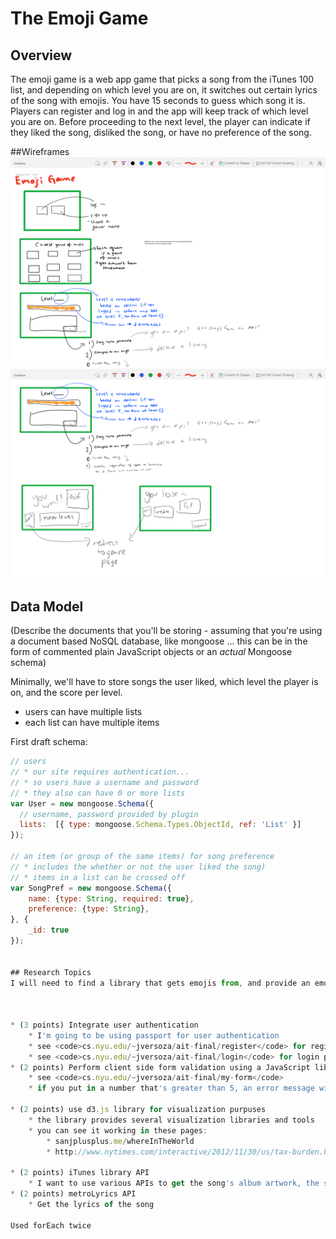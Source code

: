 
# The Emoji Game

## Overview

The emoji game is a web app game that picks a song from the iTunes 100 list, and depending on which level you are on, it switches out certain lyrics of the song with emojis. You have 15 seconds to guess which song it is. Players can register and log in and the app will keep track of which level you are on. Before proceeding to the next level, the player can indicate if they liked the song, disliked the song, or have no preference of the song.

##Wireframes
![alt text](documentation/emoji1.png)
![alt text](documentation/emoji2.png)


## Data Model

(Describe the documents that you'll be storing - assuming that you're using a document based NoSQL database, like mongoose ... this can be in the form of commented plain JavaScript objects or an _actual_ Mongoose schema)

Minimally, we'll have to store songs the user liked, which level the player is on, and the score per level.

* users can have multiple lists
* each list can have multiple items

First draft schema:

```javascript
// users
// * our site requires authentication...
// * so users have a username and password
// * they also can have 0 or more lists
var User = new mongoose.Schema({
  // username, password provided by plugin
  lists:  [{ type: mongoose.Schema.Types.ObjectId, ref: 'List' }]
});

// an item (or group of the same items) for song preference
// * includes the whether or not the user liked the song)
// * items in a list can be crossed off
var SongPref = new mongoose.Schema({
	name: {type: String, required: true},
	preference: {type: String},
}, {
	_id: true
});


## Research Topics
I will need to find a library that gets emojis from, and provide an emoji translation. AKA ":)" means not only smiley face, but smile, smiling, etc. Worst comes to worst, I will just hardcode an emoji JSON file to retrieve this data if I can't find one. --> the Slack API looks like a good one: https://api.slack.com/methods/emoji.list



* (3 points) Integrate user authentication
    * I'm going to be using passport for user authentication
    * see <code>cs.nyu.edu/~jversoza/ait-final/register</code> for register page
    * see <code>cs.nyu.edu/~jversoza/ait-final/login</code> for login page
* (2 points) Perform client side form validation using a JavaScript library
    * see <code>cs.nyu.edu/~jversoza/ait-final/my-form</code>
    * if you put in a number that's greater than 5, an error message will appear in the document object model

* (2 points) use d3.js library for visualization purpuses
    * the library provides several visualization libraries and tools
    * you can see it working in these pages:
        * sanjplusplus.me/whereInTheWorld
        * http://www.nytimes.com/interactive/2012/11/30/us/tax-burden.html?_r=0

* (2 points) iTunes library API
    * I want to use various APIs to get the song's album artwork, the song itself, and get a list of the current trending top 100 songs
* (2 points) metroLyrics API
    * Get the lyrics of the song

Used forEach twice
